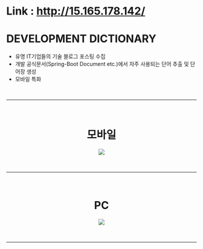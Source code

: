 # Link : http://15.165.178.142/

# DEVELOPMENT DICTIONARY

- 유명 IT기업들의 기술 블로그 포스팅 수집
- 개발 공식문서(Spring-Boot Document etc.)에서 자주 사용되는 단어 추출 및 단어장 생성
- 모바일 특화

<br />
<hr />
<br />


<h1 align="center">모바일</h1>
<p align="center">
<img src="https://user-images.githubusercontent.com/71188307/121541334-2c035400-ca42-11eb-9ad9-de8170b9595b.png" />
</p>  
 
<br />
<hr />
<br />

<h1 align="center">PC</h1>
<p align="center">
<img src="https://user-images.githubusercontent.com/71188307/121541233-15f59380-ca42-11eb-8728-84801bc4c0c3.png" />
</p>  

<br />
<hr />
<br />


